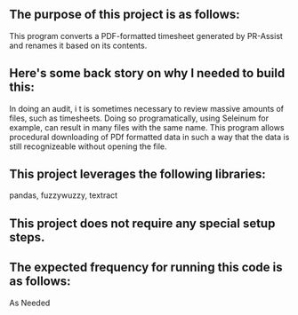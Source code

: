## The purpose of this project is as follows:
This program converts a PDF-formatted timesheet generated by PR-Assist and renames it based on its contents.
## Here's some back story on why I needed to build this:
In doing an audit, i t is sometimes necessary to review massive amounts of files, such as timesheets. Doing so programatically, using Seleinum for example, can result in many files with the same name. This program allows procedural downloading of PDf formatted data in such a way that the data is still recognizeable without opening the file. 
## This project leverages the following libraries:
pandas, fuzzywuzzy, textract
## This project does not require any special setup steps.

## The expected frequency for running this code is as follows:
As Needed